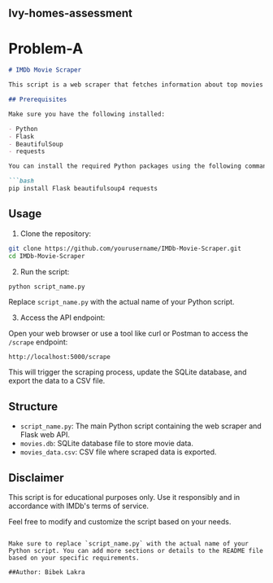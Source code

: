 ## Ivy-homes-assessment
# Problem-A

```markdown
# IMDb Movie Scraper

This script is a web scraper that fetches information about top movies from IMDb and stores it in a SQLite database. It also provides an API endpoint `/scrape` to trigger the scraping process and returns the scraped data in JSON format.

## Prerequisites

Make sure you have the following installed:

- Python
- Flask
- BeautifulSoup
- requests

You can install the required Python packages using the following command:

```bash
pip install Flask beautifulsoup4 requests
```

## Usage

1. Clone the repository:

```bash
git clone https://github.com/yourusername/IMDb-Movie-Scraper.git
cd IMDb-Movie-Scraper
```

2. Run the script:

```bash
python script_name.py
```

Replace `script_name.py` with the actual name of your Python script.

3. Access the API endpoint:

Open your web browser or use a tool like curl or Postman to access the `/scrape` endpoint:

```
http://localhost:5000/scrape
```

This will trigger the scraping process, update the SQLite database, and export the data to a CSV file.

## Structure

- `script_name.py`: The main Python script containing the web scraper and Flask web API.
- `movies.db`: SQLite database file to store movie data.
- `movies_data.csv`: CSV file where scraped data is exported.

## Disclaimer

This script is for educational purposes only. Use it responsibly and in accordance with IMDb's terms of service.

Feel free to modify and customize the script based on your needs.
```

Make sure to replace `script_name.py` with the actual name of your Python script. You can add more sections or details to the README file based on your specific requirements.

##Author: Bibek Lakra